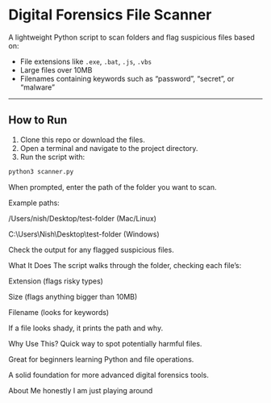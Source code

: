 # Digital Forensics File Scanner

A lightweight Python script to scan folders and flag suspicious files based on:

- File extensions like `.exe`, `.bat`, `.js`, `.vbs`
- Large files over 10MB
- Filenames containing keywords such as “password”, “secret”, or “malware”

---

## How to Run

1. Clone this repo or download the files.
2. Open a terminal and navigate to the project directory.
3. Run the script with:

```bash
python3 scanner.py
```
When prompted, enter the path of the folder you want to scan.

Example paths:

/Users/nish/Desktop/test-folder (Mac/Linux)

C:\Users\Nish\Desktop\test-folder (Windows)

Check the output for any flagged suspicious files.

What It Does
The script walks through the folder, checking each file’s:

Extension (flags risky types)

Size (flags anything bigger than 10MB)

Filename (looks for keywords)

If a file looks shady, it prints the path and why.

Why Use This?
Quick way to spot potentially harmful files.

Great for beginners learning Python and file operations.

A solid foundation for more advanced digital forensics tools.

About Me
honestly I am just playing around



